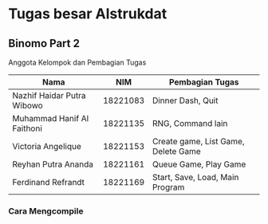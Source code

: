 # Tugas besar Alstrukdat

## Binomo Part 2

Anggota Kelompok dan Pembagian Tugas

| Nama | NIM | Pembagian Tugas |
| ------| ---- | ---- |
| Nazhif Haidar Putra Wibowo | 18221083 | Dinner Dash, Quit | 
| Muhammad Hanif Al Faithoni | 18221135 | RNG, Command lain|
| Victoria Angelique | 18221153 | Create game, List Game, Delete Game |
| Reyhan Putra Ananda | 18221161 | Queue Game, Play Game | 
| Ferdinand Refrandt | 18221169 | Start, Save, Load, Main Program | 


### **Cara Mengcompile**
